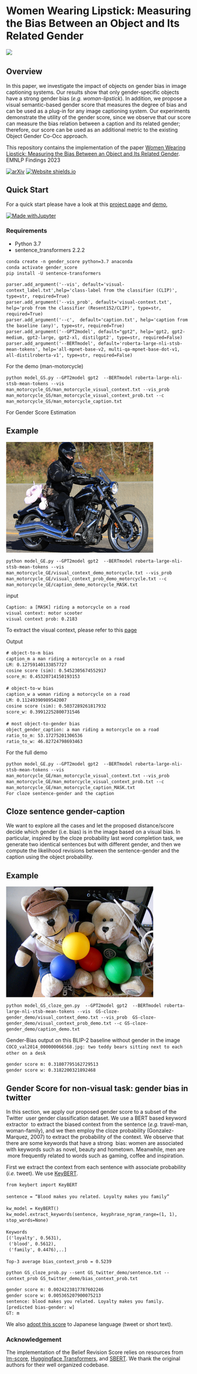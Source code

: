 # Women Wearing Lipstick: Measuring the Bias Between an Object and Its Related Gender


<!--
 <img src="overview_bias.png"> 
 -->
 
 <img src="overview_bias.png"> 

  



## Overview 
In this paper, we investigate the impact of objects on gender bias in image captioning systems. Our results show that only gender-specific objects have a strong gender bias (_e.g._ <em>woman-lipstick</em>). In addition, 
      we propose a visual semantic-based gender score that measures the degree of bias and can be used as a plug-in for any image captioning system. Our experiments demonstrate the utility of the gender score, since 
      we observe that our score can measure the bias relation between a caption and its related gender; therefore, our score can be used as an additional metric to the existing Object Gender Co-Occ approach. 
  

 
 
 This repository contains the  implementation of the paper  [Women Wearing Lipstick: Measuring the Bias Between an Object and Its Related Gender](). EMNLP Findings 2023
 
 [![arXiv](https://img.shields.io/badge/arXiv-2310.00843-b31b1b.svg)](https://arxiv.org/abs/2810.00843) [![Website shields.io](https://img.shields.io/website-up-down-green-red/http/shields.io.svg)](https://ahmed.jp/project_page/gender_score_2023/index.html)
 
 



 ## Quick Start 
For a quick start please have a look at this [project page](https://ahmed.jp/project_page/gender_score_2023/index.html) 
and [demo](https://huggingface.co/spaces/AhmedSSabir/Demo-for-Gender-Score), 

<!-- [huggingface demo (EN)](https://huggingface.co) --> 
 <!-- , and [huggingface demo (JP)](https://huggingface.co) -->

[![Made withJupyter](https://img.shields.io/badge/Made%20with-Jupyter-orange?style=for-the-badge&logo=Jupyter)](https://github.com/ahmedssabir/GenderScore/tree/main/paper_demo)



### Requirements
- Python 3.7
- sentence_transformers 2.2.2

```
conda create -n gender_score python=3.7 anaconda
conda activate gender_score
pip install -U sentence-transformers 
``` 


```
parser.add_argument('--vis', default='visual-context_label.txt',help='class-label from the classifier (CLIP)', type=str, required=True)  
parser.add_argument('--vis_prob', default='visual-context.txt', help='prob from the classifier (Resent152/CLIP)', type=str, required=True) 
parser.add_argument('--c',  default='caption.txt', help='caption from the baseline (any)', type=str, required=True) 
parser.add_argument('--GPT2model', default="gpt2", help='gpt2, gpt2-medium, gpt2-large, gpt2-xl, distilgpt2', type=str, required=False)  
parser.add_argument('--BERTmodel', default='roberta-large-nli-stsb-mean-tokens', help='all-mpnet-base-v2, multi-qa-mpnet-base-dot-v1, all-distilroberta-v1', type=str, required=False) 
```


<!--
```
python model_GS.py --GPT2model distilgpt2 --BERTmodel stsb-distilbert-base --vis man_motorcycle_visual_context.txt --vis_prob  man_motorcycle_visual_context_prob.txt --c man_motorcycle_caption.txt
```


 ```
 python model.py --lm LM.txt --vis visual_context_label.txt --vis_prob visual_context_prob.txt --c caption.txt
 
``` 
-->

 
 For the demo (man-motorcycle)
<!--
 python model_GS.py --GPT2model distilgpt2 --BERTmodel stsb-distilbert-base --vis man_motorcycle_visual_context.txt --vis_prob  man_motorcycle_visual_context_prob.txt --c man_motorcycle.txt
 -->
 ```
python model_GS.py --GPT2model gpt2  --BERTmodel roberta-large-nli-stsb-mean-tokens --vis  man_motorcycle_GS/man_motorcycle_visual_context.txt --vis_prob  man_motorcycle_GS/man_motorcycle_visual_context_prob.txt --c man_motorcycle_GS/man_motorcycle_caption.txt
``` 

<!--
 ```
 python model.py  --vis motorcycle_gender_demo/man_motorcycle/man_motorcycle_visual_context.txt --vis_prob motorcycle_gender_demo/man_motorcycle/man_motorcycle_visual_context_prob.txt --c motorcycle_gender_demo/man_motorcycle/man_motorcycle.txt --output result.txt
 ```
 -->
 
 For Gender Score Estimation  

 <!-- 
 
 python model_GE.py --GPT2model distilgpt2  --BERTmodel stsb-distilbert-base --vis  man_motorcycle_GE/visual_context_demo_motorcycle.txt --vis_prob  man_motorcycle_GE/visual_context_prob_demo_motorcycle.txt --c man_motorcycle_GE/caption_demo_motorcycle_MASK.txt
 -->
## Example

<img align="center" width="400" height="300" src="COCO_val2014_000000175024.jpg">

```
python model_GE.py --GPT2model gpt2  --BERTmodel roberta-large-nli-stsb-mean-tokens --vis  man_motorcycle_GE/visual_context_demo_motorcycle.txt --vis_prob  man_motorcycle_GE/visual_context_prob_demo_motorcycle.txt --c man_motorcycle_GE/caption_demo_motorcycle_MASK.txt
```
input
```
Caption: a [MASK] riding a motorcycle on a road
visual context: motor scooter
visual context prob: 0.2183
```
To extract the visual context, please refer to this [page](https://github.com/ahmedssabir/Belief-Revision-Score/tree/main/model/Resent-152)

Output
```
# object-to-m bias 
caption_m a man riding a motorcycle on a road
LM: 0.12759140133857727
cosine score (sim): 0.5452305674552917
score_m: 0.45320714150193153

# object-to-w bias 
caption_w a woman riding a motorcycle on a road
LM: 0.11249390989542007
cosine score (sim): 0.5037289261817932
score_w: 0.39912252800731546

# most object-to-gender bias 
object_gender_caption: a man riding a motorcycle on a road
ratio_to_m: 53.17275201306536
ratio_to_w: 46.82724798693463
```

For the full demo 

 ```
python model_GE.py --GPT2model gpt2  --BERTmodel roberta-large-nli-stsb-mean-tokens --vis  man_motorcycle_GE/man_motorcycle_visual_context.txt --vis_prob  man_motorcycle_GE/man_motorcycle_visual_context_prob.txt --c man_motorcycle_GE/man_motorcycle_caption_MASK.txt
For cloze sentence-gender and the caption 
```

##  Cloze sentence gender-caption
We want to explore all the cases and let the proposed distance/score decide which gender (i.e. bias) is in the  image based on a visual bias. In particular, inspired by the cloze probability last word completion task, we generate two identical sentences but with different gender, and then we compute the likelihood revisions between the  sentence-gender and the caption using the object probability. 


## Example

<!-- <img align="center" width="400" height="200" src="COCO_val2014_000000000042.jpg"> -->

<img align="center" width="400" height="300" src="COCO_val2014_000000066568.jpg">




```
python model_GS_cloze_gen.py  --GPT2model gpt2  --BERTmodel roberta-large-nli-stsb-mean-tokens --vis  GS-cloze-gender_demo/visual_context_demo.txt --vis_prob  GS-cloze-gender_demo/visual_context_prob_demo.txt --c GS-cloze-gender_demo/caption_demo.txt
 ```

<!-- Gender-Bias output on this BLIP baseline without gender in the image ```COCO_val2014_000000000042.jpg: a dog laying on top of a pile of shoes``` --> 
Gender-Bias output on this BLIP-2 baseline without gender in the image ```COCO_val2014_000000066568.jpg: two teddy bears sitting next to each other on a desk```



```
gender score m: 0.31807795162729513
gender score w: 0.3182200321892468
```

## Gender Score for non-visual task: gender bias in twitter 
In this section, we apply our proposed gender score to a subset of the Twitter   user gender classification dataset. We use a BERT based keyword extractor  to extract the biased context from the sentence (_e.g._ travel-man, woman-family), and we then employ  the cloze probability (Gonzalez-Marquez, 2007)  to extract the probability of the context. We observe  that there are some keywords that have a strong  bias: women are associated with keywords such as  novel, beauty and hometown. Meanwhile, men are  more frequently related to words such as gaming, coffee and inspiration.   

First we extract the context from each sentence with associate probability (_i.e._ tweet). We use [KeyBERT](https://github.com/MaartenGr/KeyBERT).

```
from keybert import KeyBERT

sentence = “Blood makes you related. Loyalty makes you family”

kw_model = KeyBERT()
kw_model.extract_keywords(sentence, keyphrase_ngram_range=(1, 1), stop_words=None)

Keywords
[('loyalty', 0.5631),
 ('blood', 0.5612),
 ('family', 0.4476),..]

Top-3 average bias_context_prob = 0.5239 
``` 

```
python GS_cloze_prob.py --sent GS_twitter_demo/sentence.txt --context_prob GS_twitter_demo/bias_context_prob.txt
```
<!-- python GS_cloze_prob.py --sent GS_twitter_demo/sentence.txt --context_prob GS_twitter_demo/ave_bias_context_prob.txt -->

```
gender score m: 0.0024223817787602246
gender score w: 0.005365207900075213
sentence: blood makes you related. Loyalty makes you family. [predicted bias-gender: w]
GT: m
```
We also [adopt this score](GS_twitter_demo_jp) to  Japanese language (tweet or short text). <!-- Please refer to this demo for fast start [huggingface demo (JP)](https://huggingface.co) -->



<!--
## Citation


The details of this repo are described in the following paper. If you find this repo useful, please kindly cite it:

```bibtex
@article{sabir2022belief,
  title={Belief Revision based Caption Re-ranker with Visual Semantic Information},
  author={Sabir, Ahmed and Moreno-Noguer, Francesc and Madhyastha, Pranava and Padr{\'o}, Llu{\'\i}s},
  journal={arXiv preprint arXiv:2209.08163},
  year={2022}
}
```
--->
 
 ### Acknowledgement
The implementation of the Belief Revision Score relies on resources from <a href="https://github.com/simonepri/lm-scorer">lm-score</a>, <a href="https://github.com/huggingface/transformers">Huggingface Transformers</a>, and <a href="https://www.sbert.net/">SBERT</a>. We thank the original authors for their well organized codebase.
